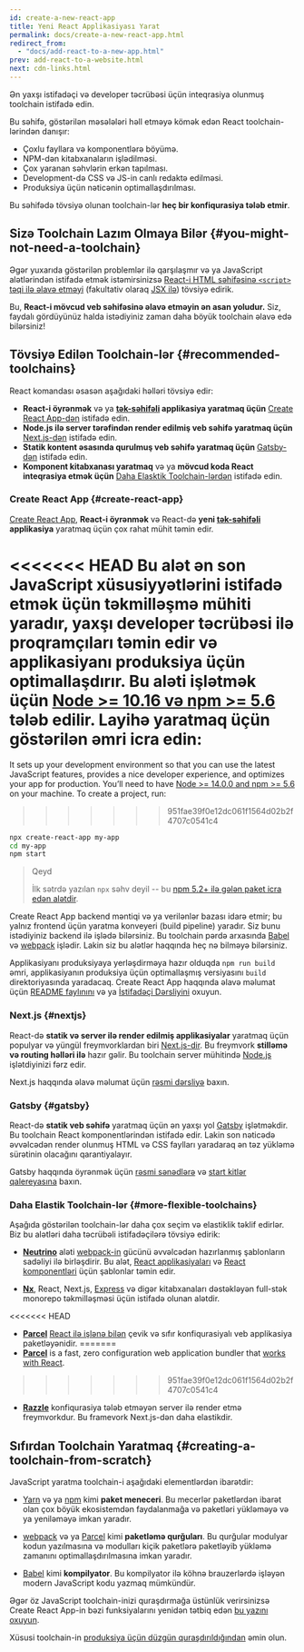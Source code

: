 ```yaml
---
id: create-a-new-react-app
title: Yeni React Applikasiyası Yarat
permalink: docs/create-a-new-react-app.html
redirect_from:
  - "docs/add-react-to-a-new-app.html"
prev: add-react-to-a-website.html
next: cdn-links.html
---
```


Ən yaxşı istifadəçi və developer təcrübəsi üçün inteqrasiya olunmuş toolchain istifadə edin.

Bu səhifə, göstərilən məsələləri həll etməyə kömək edən React toolchain-lərindən danışır:

* Çoxlu fayllara və komponentlərə böyümə.
* NPM-dən kitabxanaların işlədilməsi.
* Çox yaranan səhvlərin erkən tapılması.
* Development-də CSS və JS-in canlı redaktə edilməsi.
* Produksiya üçün nəticənin optimallaşdırılması.

Bu səhifədə tövsiyə olunan toolchain-lər **heç bir konfiqurasiya tələb etmir**.

## Sizə Toolchain Lazım Olmaya Bilər {#you-might-not-need-a-toolchain}

Əgər yuxarıda göstərilən problemlər ilə qarşılaşmır və ya JavaScript alətlərindən istifadə etmək istəmirsinizsə [React-i HTML səhifəsinə `<script>` təqi ilə əlavə etməyi](/docs/add-react-to-a-website.html) (fakultativ olaraq [JSX ilə](/docs/add-react-to-a-website.html#optional-try-react-with-jsx)) tövsiyə edirik.

Bu, **React-i mövcud veb səhifəsinə əlavə etməyin ən asan yoludur.** Siz, faydalı gördüyünüz halda istədiyiniz zaman daha böyük toolchain əlavə edə bilərsiniz!

## Tövsiyə Edilən Toolchain-lər {#recommended-toolchains}

React komandası əsasən aşağıdaki həlləri tövsiyə edir:

- **React-i öyrənmək** və ya **[tək-səhifəli](/docs/glossary.html#single-page-application) applikasiya yaratmaq üçün** [Create React App-dən](#create-react-app) istifadə edin.
- **Node.js ilə server tərəfindən render edilmiş veb səhifə yaratmaq üçün** [Next.js-dən](#nextjs) istifadə edin.
- **Statik kontent əsasında qurulmuş veb səhifə yaratmaq üçün** [Gatsby-dən](#gatsby) istifadə edin.
- **Komponent kitabxanası yaratmaq** və ya **mövcud koda React inteqrasiya etmək üçün** [Daha Elasktik Toolchain-lərdən](#more-flexible-toolchains) istifadə edin.

### Create React App {#create-react-app}

[Create React App](https://github.com/facebookincubator/create-react-app), **React-i öyrənmək** və React-də **yeni [tək-səhifəli](/docs/glossary.html#single-page-application) applikasiya** yaratmaq üçün çox rahat mühit təmin edir.

<<<<<<< HEAD
Bu alət ən son JavaScript xüsusiyyətlərini istifadə etmək üçün təkmilləşmə mühiti yaradır, yaxşı developer təcrübəsi ilə proqramçıları təmin edir və applikasiyanı produksiya üçün optimallaşdırır. Bu aləti işlətmək üçün [Node >= 10.16 və npm >= 5.6](https://nodejs.org/en/) tələb edilir. Layihə yaratmaq üçün göstərilən əmri icra edin:
=======
It sets up your development environment so that you can use the latest JavaScript features, provides a nice developer experience, and optimizes your app for production. You’ll need to have [Node >= 14.0.0 and npm >= 5.6](https://nodejs.org/en/) on your machine. To create a project, run:
>>>>>>> 951fae39f0e12dc061f1564d02b2f4707c0541c4

```bash
npx create-react-app my-app
cd my-app
npm start
```

>Qeyd
>
>İlk sətrdə yazılan `npx` səhv deyil -- bu [npm 5.2+ ilə gələn paket icra edən alətdir](https://medium.com/@maybekatz/introducing-npx-an-npm-package-runner-55f7d4bd282b).

Create React App backend məntiqi və ya verilənlər bazası idarə etmir; bu yalnız frontend üçün yaratma konveyeri (build pipeline) yaradır. Siz bunu istədiyiniz backend ilə işlədə bilərsiniz. Bu toolchain pərdə arxasında [Babel](https://babeljs.io/) və [webpack](https://webpack.js.org/) işlədir. Lakin siz bu alətlər haqqında heç nə bilməyə bilərsiniz.

Applikasiyanı produksiyaya yerləşdirməya hazır olduqda `npm run build` əmri, applikasiyanın produksiya üçün optimallaşmış versiyasını `build` direktoriyasında yaradacaq. Create React App haqqında əlavə məlumat üçün [README faylınını](https://github.com/facebookincubator/create-react-app#create-react-app--) və ya [İstifadəçi Dərsliyini](https://facebook.github.io/create-react-app/) oxuyun.

### Next.js {#nextjs}

React-də **statik və server ilə render edilmiş applikasiyalar** yaratmaq üçün populyar və yüngül freymvorklardan biri [Next.js-dir](https://nextjs.org/). Bu freymvork **stilləmə və routing həlləri ilə** hazır gəlir. Bu toolchain server mühitində [Node.js](https://nodejs.org/) işlətdiyinizi fərz edir.

Next.js haqqında əlavə məlumat üçün [rəsmi dərsliyə](https://nextjs.org/learn/) baxın.

### Gatsby {#gatsby}

React-də **statik veb səhifə** yaratmaq üçün ən yaxşı yol [Gatsby](https://www.gatsbyjs.org/) işlətməkdir. Bu toolchain React komponentlərindən istifadə edir. Lakin son nəticədə əvvəlcədən render olunmuş HTML və CSS faylları yaradaraq ən təz yükləmə sürətinin olacağını qarantiyalayır.

Gatsby haqqında öyrənmək üçün [rəsmi sənədlərə](https://www.gatsbyjs.org/docs/) və [start kitlər qalereyasına](https://www.gatsbyjs.org/docs/gatsby-starters/) baxın.

### Daha Elastik Toolchain-lər {#more-flexible-toolchains}

Aşağıda göstərilən toolchain-lər daha çox seçim və elastiklik təklif edirlər. Biz bu alətləri daha təcrübəli istifadəçilərə tövsiyə edirik:

- **[Neutrino](https://neutrinojs.org/)** aləti [webpack-in](https://webpack.js.org/) gücünü əvvəlcədən hazırlanmış şablonların sadəliyi ilə birləşdirir. Bu alət, [React applikasiyaları](https://neutrinojs.org/packages/react/) və [React komponentləri](https://neutrinojs.org/packages/react-components/) üçün şablonlar təmin edir.

- **[Nx](https://nx.dev/react)**, React, Next.js, [Express](https://expressjs.com/) və digər kitabxanaları dəstəkləyən full-stək monorepo təkmilləşməsi üçün istifadə olunan alətdir.

<<<<<<< HEAD
- **[Parcel](https://parceljs.org/)** [React ilə işlənə bilən](https://parceljs.org/recipes.html#react) çevik və sıfır konfiqurasiyalı veb applikasiya paketləyənidir.
=======
- **[Parcel](https://parceljs.org/)** is a fast, zero configuration web application bundler that [works with React](https://parceljs.org/recipes/react/).
>>>>>>> 951fae39f0e12dc061f1564d02b2f4707c0541c4

- **[Razzle](https://github.com/jaredpalmer/razzle)** konfiqurasiya tələb etməyən server ilə render etmə freymvorkdur. Bu framevork Next.js-dən daha elastikdir.

## Sıfırdan Toolchain Yaratmaq {#creating-a-toolchain-from-scratch}

JavaScript yaratma toolchain-i aşağıdaki elementlərdən ibarətdir:

* [Yarn](https://yarnpkg.com/) və ya [npm](https://www.npmjs.com/) kimi **paket meneceri**. Bu mecerlər paketlərdən ibarət olan çox böyük ekosistemdən faydalanmağa və paketləri yükləməyə və ya yeniləməyə imkan yaradır.

* [webpack](https://webpack.js.org/) və ya [Parcel](https://parceljs.org/) kimi **paketləmə qurğuları**. Bu qurğular modulyar kodun yazılmasına və modulları kiçik paketlərə paketləyib yükləmə zamanını optimallaşdırılmasına imkan yaradır.

* [Babel](https://babeljs.io/) kimi **kompilyator**. Bu kompilyator ilə köhnə brauzerlərdə işləyən modern JavaScript kodu yazmaq mümkündür.

Əgər öz JavaScript toolchain-inizi quraşdırmağa üstünlük verirsinizsə Create React App-in bəzi funksiyalarını yenidən tətbiq edən [bu yazını oxuyun](https://blog.usejournal.com/creating-a-react-app-from-scratch-f3c693b84658).

Xüsusi toolchain-in [produksiya üçün düzgün quraşdırıldığından](/docs/optimizing-performance.html#use-the-production-build) əmin olun.

